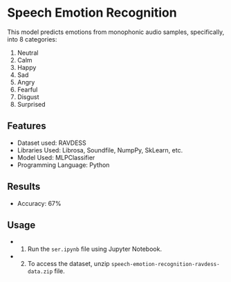 # Speech Emotion Recognition

This model predicts emotions from monophonic audio samples, specifically, into 8 categories:
1) Neutral
2) Calm
3) Happy
4) Sad
5) Angry
6) Fearful
7) Disgust
8) Surprised

## Features

- Dataset used: RAVDESS
- Libraries Used: Librosa, Soundfile, NumpPy, SkLearn, etc.
- Model Used: MLPClassifier
- Programming Language: Python

## Results

- Accuracy: 67%

## Usage

- 1. Run the ```ser.ipynb``` file using Jupyter Notebook.
- 2. To access the dataset, unzip  ```speech-emotion-recognition-ravdess-data.zip``` file.
